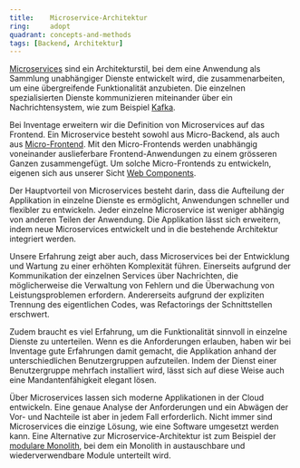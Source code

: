 ```yaml
---
title:    Microservice-Architektur  
ring:     adopt  
quadrant: concepts-and-methods
tags: [Backend, Architektur]
---
```


[Microservices][microservices] sind ein Architekturstil, bei dem eine Anwendung als Sammlung unabhängiger
Dienste entwickelt wird, die zusammenarbeiten, um eine übergreifende Funktionalität anzubieten. Die einzelnen
spezialisierten Dienste kommunizieren miteinander über ein Nachrichtensystem, wie zum Beispiel [Kafka][kafka].

Bei Inventage erweitern wir die Definition von Microservices auf das Frontend. Ein Microservice besteht sowohl aus
Micro-Backend, als auch aus [Micro-Frontend][martinfowler]. Mit den Micro-Frontends werden unabhängig voneinander
auslieferbare Frontend-Anwendungen zu einem grösseren Ganzen zusammengefügt. Um solche Micro-Frontends zu entwickeln,
eigenen sich aus unserer Sicht [Web Components][web-components].

Der Hauptvorteil von Microservices besteht darin, dass die Aufteilung der Applikation in einzelne Dienste es ermöglicht,
Anwendungen schneller und flexibler zu entwickeln. Jeder einzelne Microservice ist weniger abhängig von anderen Teilen
der Anwendung. Die Applikation lässt sich erweitern, indem neue Microservices entwickelt und in die bestehende
Architektur integriert werden.

Unsere Erfahrung zeigt aber auch, dass Microservices bei der Entwicklung und Wartung zu einer erhöhten Komplexität
führen. Einerseits aufgrund der Kommunikation der einzelnen Services über Nachrichten, die möglicherweise die
Verwaltung von Fehlern und die Überwachung von Leistungsproblemen erfordern. Andererseits aufgrund der expliziten
Trennung des eigentlichen Codes, was Refactorings der Schnittstellen erschwert.

Zudem braucht es viel Erfahrung, um die Funktionalität sinnvoll in einzelne Dienste zu unterteilen. Wenn es die
Anforderungen erlauben, haben wir bei Inventage gute Erfahrungen damit gemacht, die Applikation anhand der
unterschiedlichen Benutzergruppen aufzuteilen. Indem der Dienst einer Benutzergruppe mehrfach installiert wird, lässt
sich auf diese Weise auch eine Mandantenfähigkeit elegant lösen.

Über Microservices lassen sich moderne Applikationen in der Cloud entwickeln. Eine genaue Analyse der Anforderungen und
ein Abwägen der Vor- und Nachteile ist aber in jedem Fall erforderlich. Nicht immer sind Microservices die einzige
Lösung, wie eine Software umgesetzt werden kann. Eine Alternative zur Microservice-Architektur ist zum Beispiel der
[modulare Monolith][modularized-monolith], bei dem ein Monolith in austauschbare und wiederverwendbare Module
unterteilt wird.

[kafka]: /platforms/kafka
[microservices]: https://microservices.io/
[martinfowler]: https://martinfowler.com/articles/micro-frontends.html
[web-components]: /concepts-and-methods/web-components
[modularized-monolith]: /concepts-and-methods/modularized-monolith
